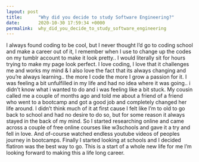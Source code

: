 ```yaml
---
layout: post
title:      "Why did you decide to study Software Engineering?"
date:       2020-10-30 17:59:34 +0000
permalink:  why_did_you_decide_to_study_software_engineering
---
```



I always found coding to be cool, but I never thought I’d go to coding school and make a career out of it, I remember when I use to change up the codes on my tumblr account to make it look pretty.. I would literally sit for hours trying to make my page look perfect. I love coding, I love that it challenges me and works my mind & I also love the fact that its always changing and you’re always learning.. the more I code the more I grow a passion for it. I was feeling a bit unfulfilled in my life and had no idea where it was going.. i didn’t know what i wanted to do and i was feeling like a bit stuck. My cousin called me a couple of months ago and told me about a friend of a friend who went to a bootcamp and got a good job and completely changed her life around. I didn’t think much of it at first cause I felt like I’m to old to go back to school and had no desire to do so, but for some reason it always stayed in the back of my mind. So I started researching online and came across a couple of free online courses like w3schools and gave it a try and fell in love. And of-course watched endless youtube videos of peoples journey in bootcamps. Finally I started looking at schools and I decided flatiron was the best way to go. This is a start of a whole new life for me I’m looking forward to making this a life long career.
